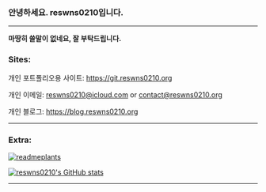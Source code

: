 ### 안녕하세요. reswns0210입니다.
---

**마땅히 쓸말이 없네요, 잘 부탁드립니다.**

### Sites:

개인 포트폴리오용 사이트: https://git.reswns0210.org  

개인 이메일: reswns0210@icloud.com or contact@reswns0210.org

개인 블로그: https://blog.reswns0210.org  

---
### Extra:
[![readmeplants](https://readmeplants.com/get?name=reswns0210&planet=eclipse&plant=blossomTree&nameTag=blackNameTag&ground=hill&background=black)](https://github.com/devxb/readmeplants)

[![reswns0210's GitHub stats](https://github-readme-stats.vercel.app/api?username=reswns0210)](https://github.com/anuraghazra/github-readme-stats)

---


